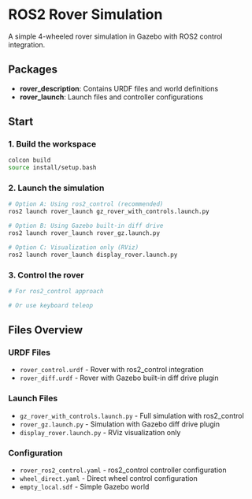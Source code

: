 # ROS2 Rover Simulation

A simple 4-wheeled rover simulation in Gazebo with ROS2 control integration.

## Packages

- **rover_description**: Contains URDF files and world definitions
- **rover_launch**: Launch files and controller configurations

## Start

### 1. Build the workspace
```bash
colcon build
source install/setup.bash
```

### 2. Launch the simulation
```bash
# Option A: Using ros2_control (recommended)
ros2 launch rover_launch gz_rover_with_controls.launch.py

# Option B: Using Gazebo built-in diff drive
ros2 launch rover_launch rover_gz.launch.py

# Option C: Visualization only (RViz)
ros2 launch rover_launch display_rover.launch.py
```

### 3. Control the rover
```bash
# For ros2_control approach

# Or use keyboard teleop
```

## Files Overview

### URDF Files
- `rover_control.urdf` - Rover with ros2_control integration
- `rover_diff.urdf` - Rover with Gazebo built-in diff drive plugin

### Launch Files
- `gz_rover_with_controls.launch.py` - Full simulation with ros2_control
- `rover_gz.launch.py` - Simulation with Gazebo diff drive plugin
- `display_rover.launch.py` - RViz visualization only

### Configuration
- `rover_ros2_control.yaml` - ros2_control controller configuration
- `wheel_direct.yaml` - Direct wheel control configuration
- `empty_local.sdf` - Simple Gazebo world
